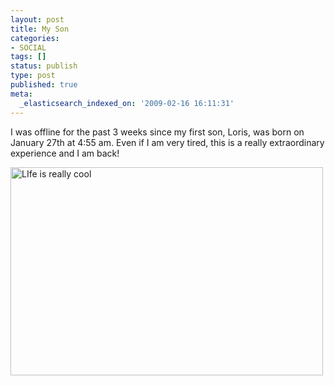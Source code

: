 ```yaml
---
layout: post
title: My Son
categories:
- SOCIAL
tags: []
status: publish
type: post
published: true
meta:
  _elasticsearch_indexed_on: '2009-02-16 16:11:31'
---
```

I was offline for the past 3 weeks since my first son, Loris, was born on January 27th at 4:55 am. Even if I am very tired, this is a really extraordinary experience and I am back!

<a class="tt-flickr tt-flickr-Medium" title="LIfe is really cool" href="http://www.flickr.com/photos/hamerling/3276481411/"><img class="alignnone" src="http://farm4.static.flickr.com/3367/3276481411_f4dac2f053.jpg" alt="LIfe is really cool" width="500" height="333" /></a>
